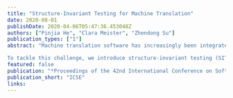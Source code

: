 ```yaml
---
title: "Structure-Invariant Testing for Machine Translation"
date: 2020-08-01
publishDate: 2020-04-06T05:47:36.453048Z
authors: ["Pinjia He", "Clara Meister", "Zhendong Su"]
publication_types: ["1"]
abstract: "Machine translation software has increasingly been integrated into our daily lives. People routinely use machine translation for various applications, such as describing symptoms to a foreign doctor and reading political news in a foreign language. However, due to the complexity and intractability of neural machine translation (NMT) models that power modern machine translation systems, these systems are far from being robust. They can return inferior results that lead to misunderstanding, medical misdiagnoses, threats to personal safety, or political conflicts. Despite its apparent importance, validating the robustness of machine translation is very difficult and has, therefore, been much under-explored.

To tackle this challenge, we introduce structure-invariant testing (SIT), a novel metamorphic testing approach for validating machine translation software. Our key insight is that the translation results of “similar” source sentences should typically exhibit a similar sentence structure. Specifically, SIT (1) generates similar source sentences by substituting one word in a given sentence with semantically similar, syntactically equivalent words, and (2) represents sentence structure by syntax parse trees (obtained via constituency or dependency parsing). To evaluate SIT, we have used it to test Google Translate and Bing Microsoft Translator with 200 source sentences as input, which led to 64 and 70 buggy translations with 69.5% and 70% top-1 accuracy, respectively. The bugs are diverse, including under-translation, over-translation, incorrect modification, word/phrase mistranslation, and unclear logic, none of which could be detected via existing translation quality metrics."
featured: false
publication: "*Proceedings of the 42nd International Conference on Software Engineering*"
publication_short: "ICSE"
links:
---
```



